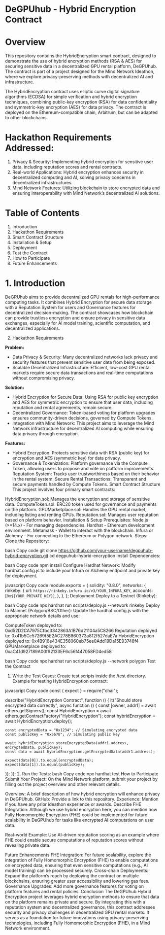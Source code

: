 # DeGPUhub - Hybrid Encryption Contract

# Overview

This repository contains the HybridEncryption smart contract, designed to demonstrate the use of hybrid encryption methods (RSA & AES) for securing sensitive data in a decentralized GPU rental platform, DeGPUhub. The contract is part of a project designed for the Mind Network Ideathon, where we explore privacy-preserving methods with decentralized AI and infrastructure.

The HybridEncryption contract uses elliptic curve digital signature algorithms (ECDSA) for simple verification and hybrid encryption techniques, combining public-key encryption (RSA) for data confidentiality and symmetric-key encryption (AES) for data privacy. The contract is deployed on the Ethereum-compatible chain, Arbitrum, but can be adapted to other blockchains.

# Hackathon Requirements Addressed:
1. Privacy & Security: Implementing hybrid encryption for sensitive user data, including reputation scores and rental contracts.
2. Real-world Applications: Hybrid encryption enhances security in decentralized computing and AI, solving privacy concerns in decentralized infrastructures.
3. Mind Network Features: Utilizing blockchain to store encrypted data and ensuring interoperability with Mind Network’s decentralized AI solutions.

# Table of Contents
1. Introduction
2. Hackathon Requirements
3. Smart Contract Structure
4. Installation & Setup
5. Deployment
6. Test the Contract
7. How to Participate
8. Future Enhancements

# 1. Introduction
DeGPUhub aims to provide decentralized GPU rentals for high-performance computing tasks. It combines Hybrid Encryption for secure data storage with a Reputation System for users and Governance features for decentralized decision-making. The contract showcases how blockchain can provide trustless encryption and ensure privacy in sensitive data exchanges, especially for AI model training, scientific computation, and decentralized applications.

2. Hackathon Requirements

**Problem:**
- Data Privacy & Security: Many decentralized networks lack privacy and security features that prevent sensitive user data from being exposed.
- Scalable Decentralized Infrastructure: Efficient, low-cost GPU rental markets require secure data transactions and real-time computations without compromising privacy.

**Solution:**
- Hybrid Encryption for Secure Data: Using RSA for public key encryption and AES for symmetric encryption to ensure that user data, including reputation and rental agreements, remain secure.
- Decentralized Governance: Token-based voting for platform upgrades ensures community-driven decisions, governed by Compute Tokens.
- Integration with Mind Network: This project aims to leverage the Mind Network infrastructure for decentralized AI computing while ensuring data privacy through encryption.

**Features:**
- Hybrid Encryption: Protects sensitive data with RSA (public key) for encryption and AES (symmetric key) for data privacy.
- Governance & Tokenization: Platform governance via the Compute Token, allowing users to propose and vote on platform improvements.
Reputation System: Tracks user trustworthiness based on their behavior in the rental system.
Secure Rental Transactions: Transparent and secure payments handled by Compute Tokens.
Smart Contract Structure
This project involves four primary smart contracts:

HybridEncryption.sol: Manages the encryption and storage of sensitive data.
ComputeToken.sol: ERC20 token used for governance and payments on the platform.
GPUMarketplace.sol: Handles the GPU rental market, including listing and renting GPUs.
Reputation.sol: Manages user reputation based on platform behavior.
Installation & Setup
Prerequisites:
Node.js (>=14.x) - For managing dependencies.
Hardhat - Ethereum development environment.
Metamask - Wallet to interact with the blockchain.
Infura or Alchemy - For connecting to the Ethereum or Polygon network.
Steps:
Clone the Repository:

bash
Copy code
git clone https://github.com/your-username/degpuhub-hybrid-encryption.git
cd degpuhub-hybrid-encryption
Install Dependencies:

bash
Copy code
npm install
Configure Hardhat Network: Modify hardhat.config.js to include your Infura or Alchemy endpoint and private key for deployment.

javascript
Copy code
module.exports = {
  solidity: "0.8.0",
  networks: {
    rinkeby: {
      url: `https://rinkeby.infura.io/v3/YOUR_INFURA_KEY`,
      accounts: [`0x${YOUR_PRIVATE_KEY}`],
    },
  },
};
Deployment
Deploy to a Testnet (Rinkeby):

bash
Copy code
npx hardhat run scripts/deploy.js --network rinkeby
Deploy to Mainnet (Polygon/BSC/Other): Update the hardhat.config.js with the appropriate network details and use:

ComputeToken deployed to: 0xd52D2CA7975Cfbc3342863A1B76d21104a5C8266
Reputation deployed to: 0x41b5Cc57269f5E2AC278B860373a812f527daE7a
HybridEncryption deployed to: 0x4B916e434E358060eb75ee0Add19Da15E93748f4
GPUMarketplace deployed to: 0xaC41d927189A00f92133EF6c56f447058FD4ed58

bash
Copy code
npx hardhat run scripts/deploy.js --network polygon
Test the Contract
1. Write the Test Cases:
Create test scripts inside the /test directory. Example for testing HybridEncryption contract:

javascript
Copy code
const { expect } = require("chai");

describe("HybridEncryption Contract", function () {
  it("Should store encrypted data correctly", async function () {
    const [owner, addr1] = await ethers.getSigners();
    const HybridEncryption = await ethers.getContractFactory("HybridEncryption");
    const hybridEncryption = await HybridEncryption.deploy();

    const encryptedData = "0x1234"; // Simulating encrypted data
    const publicKey = "0x5678"; // Simulating public key

    await hybridEncryption.storeEncryptedData(addr1.address, encryptedData, publicKey);
    const data = await hybridEncryption.getEncryptedData(addr1.address);

    expect(data[0]).to.equal(encryptedData);
    expect(data[1]).to.equal(publicKey);
  });
});
2. Run the Tests:
bash
Copy code
npx hardhat test
How to Participate
Submit Your Project: On the Mind Network platform, submit your project by filling out the project overview and other relevant details.

Overview: A brief description of how hybrid encryption will enhance privacy in DeGPUhub.
GitHub: Provide a link to this repository.
Experience: Mention if you have any prior ideathon experience or awards.
Describe FHE Integration: Although we use hybrid encryption here, you can mention how Fully Homomorphic Encryption (FHE) could be implemented for future scalability in DeGPUhub for tasks like encrypted AI computations on user data.

Real-world Example: Use AI-driven reputation scoring as an example where FHE could enable secure computations of reputation scores without revealing private data.

Future Enhancements
FHE Integration: For future scalability, explore the integration of Fully Homomorphic Encryption (FHE) to enable computations on encrypted data, ensuring that even sensitive computations (e.g., AI model training) can be processed securely.
Cross-chain Deployments: Expand the platform’s reach by deploying the contract on multiple blockchains, ensuring greater user accessibility and lowering gas fees.
Governance Upgrades: Add more governance features for voting on platform features and rental policies.
Conclusion
The DeGPUhub Hybrid Encryption project leverages hybrid encryption methods to ensure that data on the platform remains private and secure. By integrating this with a reputation system and decentralized governance, this contract addresses security and privacy challenges in decentralized GPU rental markets. It serves as a foundation for future innovations using privacy-preserving technologies, including Fully Homomorphic Encryption (FHE), in a Mind Network environment.

